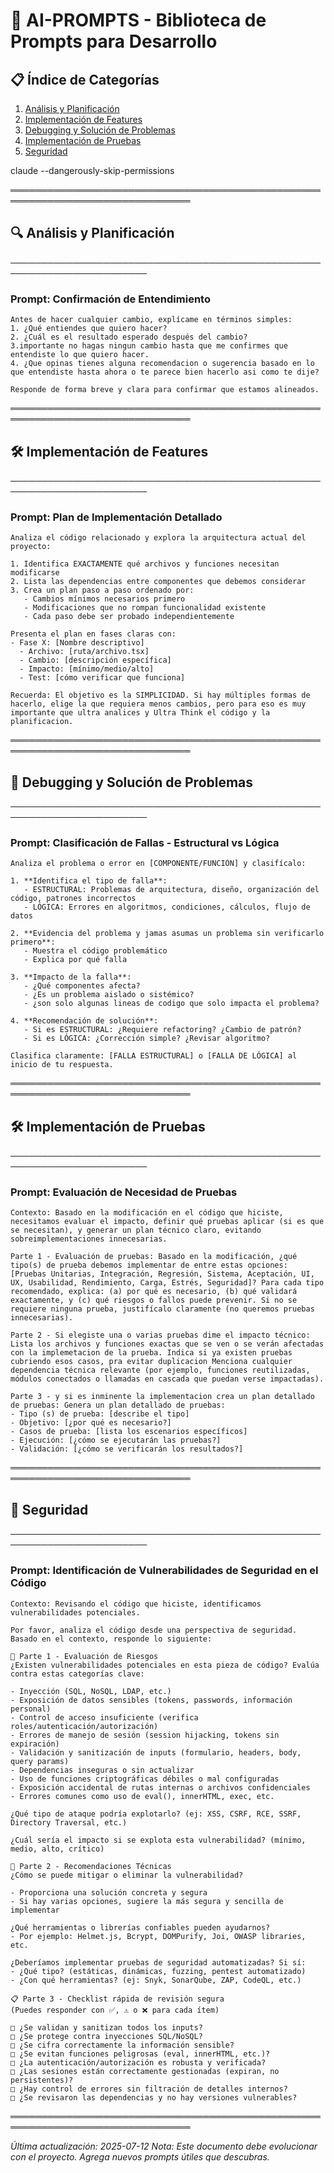 # 🤖 AI-PROMPTS - Biblioteca de Prompts para Desarrollo

## 📋 Índice de Categorías
1. [Análisis y Planificación](#análisis-y-planificación)
2. [Implementación de Features](#implementación-de-features)
3. [Debugging y Solución de Problemas](#debugging-y-solución-de-problemas)
4. [Implementación de Pruebas](#implementación-de-pruebas)
5. [Seguridad](#seguridad)

claude --dangerously-skip-permissions

═══════════════════════════════════════════════════════════════════════════════

## 🔍 Análisis y Planificación

────────────────────────────────────────────────────────────────────────

### Prompt: Confirmación de Entendimiento
```
Antes de hacer cualquier cambio, explícame en términos simples:
1. ¿Qué entiendes que quiero hacer? 
2. ¿Cuál es el resultado esperado después del cambio?
3.importante no hagas ningun cambio hasta que me confirmes que entendiste lo que quiero hacer.
4. ¿Que opinas tienes alguna recomendacion o sugerencia basado en lo que entendiste hasta ahora o te parece bien hacerlo asi como te dije?

Responde de forma breve y clara para confirmar que estamos alineados.

```
═══════════════════════════════════════════════════════════════════════════════

## 🛠️ Implementación de Features

────────────────────────────────────────────────────────────────────────


### Prompt: Plan de Implementación Detallado
```
Analiza el código relacionado y explora la arquitectura actual del proyecto:

1. Identifica EXACTAMENTE qué archivos y funciones necesitan modificarse
2. Lista las dependencias entre componentes que debemos considerar
3. Crea un plan paso a paso ordenado por:
   - Cambios mínimos necesarios primero
   - Modificaciones que no rompan funcionalidad existente
   - Cada paso debe ser probado independientemente

Presenta el plan en fases claras con:
- Fase X: [Nombre descriptivo]
  - Archivo: [ruta/archivo.tsx]
  - Cambio: [descripción específica]
  - Impacto: [mínimo/medio/alto]
  - Test: [cómo verificar que funciona]

Recuerda: El objetivo es la SIMPLICIDAD. Si hay múltiples formas de hacerlo, elige la que requiera menos cambios, pero para eso es muy importante que ultra analices y Ultra Think el código y la planificacion.
```


═══════════════════════════════════════════════════════════════════════════════


## 🐛 Debugging y Solución de Problemas

────────────────────────────────────────────────────────────────────────


### Prompt: Clasificación de Fallas - Estructural vs Lógica
```
Analiza el problema o error en [COMPONENTE/FUNCIÓN] y clasifícalo:

1. **Identifica el tipo de falla**:
   - ESTRUCTURAL: Problemas de arquitectura, diseño, organización del código, patrones incorrectos
   - LÓGICA: Errores en algoritmos, condiciones, cálculos, flujo de datos

2. **Evidencia del problema y jamas asumas un problema sin verificarlo primero**:
   - Muestra el código problemático
   - Explica por qué falla

3. **Impacto de la falla**:
   - ¿Qué componentes afecta?
   - ¿Es un problema aislado o sistémico?
   - ¿son solo algunas lineas de codigo que solo impacta el problema?

4. **Recomendación de solución**:
   - Si es ESTRUCTURAL: ¿Requiere refactoring? ¿Cambio de patrón?
   - Si es LÓGICA: ¿Corrección simple? ¿Revisar algoritmo?

Clasifica claramente: [FALLA ESTRUCTURAL] o [FALLA DE LÓGICA] al inicio de tu respuesta.
```
═══════════════════════════════════════════════════════════════════════════════

## 🛠️ Implementación de Pruebas

────────────────────────────────────────────────────────────────────────
### Prompt: Evaluación de Necesidad de Pruebas
```
Contexto: Basado en la modificación en el código que hiciste, necesitamos evaluar el impacto, definir qué pruebas aplicar (si es que se necesitan), y generar un plan técnico claro, evitando sobreimplementaciones innecesarias.

Parte 1 - Evaluación de pruebas: Basado en la modificación, ¿qué tipo(s) de prueba debemos implementar de entre estas opciones: [Pruebas Unitarias, Integración, Regresión, Sistema, Aceptación, UI, UX, Usabilidad, Rendimiento, Carga, Estrés, Seguridad]? Para cada tipo recomendado, explica: (a) por qué es necesario, (b) qué validará exactamente, y (c) qué riesgos o fallos puede prevenir. Si no se requiere ninguna prueba, justifícalo claramente (no queremos pruebas innecesarias).

Parte 2 - Si elegiste una o varias pruebas dime el impacto técnico: Lista los archivos y funciones exactas que se ven o se verán afectadas con la implemetacion de la prueba. Indica si ya existen pruebas cubriendo esos casos, pra evitar duplicacion Menciona cualquier dependencia técnica relevante (por ejemplo, funciones reutilizadas, módulos conectados o llamadas en cascada que puedan verse impactadas).

Parte 3 - y si es inminente la implementacion crea un plan detallado de pruebas: Genera un plan detallado de pruebas:
- Tipo (s) de prueba: [describe el tipo]
- Objetivo: [¿por qué es necesario?]
- Casos de prueba: [lista los escenarios específicos]
- Ejecución: [¿cómo se ejecutarán las pruebas?]
- Validación: [¿cómo se verificarán los resultados?]
```

═══════════════════════════════════════════════════════════════════════════════

## 🔐 Seguridad

────────────────────────────────────────────────────────────────────────

### Prompt: Identificación de Vulnerabilidades de Seguridad en el Código
```
Contexto: Revisando el código que hiciste, identificamos vulnerabilidades potenciales.

Por favor, analiza el código desde una perspectiva de seguridad. Basado en el contexto, responde lo siguiente:

🧠 Parte 1 - Evaluación de Riesgos
¿Existen vulnerabilidades potenciales en esta pieza de código? Evalúa contra estas categorías clave:

- Inyección (SQL, NoSQL, LDAP, etc.)
- Exposición de datos sensibles (tokens, passwords, información personal)
- Control de acceso insuficiente (verifica roles/autenticación/autorización)
- Errores de manejo de sesión (session hijacking, tokens sin expiración)
- Validación y sanitización de inputs (formulario, headers, body, query params)
- Dependencias inseguras o sin actualizar
- Uso de funciones criptográficas débiles o mal configuradas
- Exposición accidental de rutas internas o archivos confidenciales
- Errores comunes como uso de eval(), innerHTML, exec, etc.

¿Qué tipo de ataque podría explotarlo? (ej: XSS, CSRF, RCE, SSRF, Directory Traversal, etc.)

¿Cuál sería el impacto si se explota esta vulnerabilidad? (mínimo, medio, alto, crítico)

🔧 Parte 2 - Recomendaciones Técnicas
¿Cómo se puede mitigar o eliminar la vulnerabilidad?

- Proporciona una solución concreta y segura
- Si hay varias opciones, sugiere la más segura y sencilla de implementar

¿Qué herramientas o librerías confiables pueden ayudarnos?
- Por ejemplo: Helmet.js, Bcrypt, DOMPurify, Joi, OWASP libraries, etc.

¿Deberíamos implementar pruebas de seguridad automatizadas? Si sí:
- ¿Qué tipo? (estáticas, dinámicas, fuzzing, pentest automatizado)
- ¿Con qué herramientas? (ej: Snyk, SonarQube, ZAP, CodeQL, etc.)

📋 Parte 3 - Checklist rápida de revisión segura
(Puedes responder con ✅, ⚠️ o ❌ para cada ítem)

□ ¿Se validan y sanitizan todos los inputs?
□ ¿Se protege contra inyecciones SQL/NoSQL?
□ ¿Se cifra correctamente la información sensible?
□ ¿Se evitan funciones peligrosas (eval, innerHTML, etc.)?
□ ¿La autenticación/autorización es robusta y verificada?
□ ¿Las sesiones están correctamente gestionadas (expiran, no persistentes)?
□ ¿Hay control de errores sin filtración de detalles internos?
□ ¿Se revisaron las dependencias y no hay versiones vulnerables?
```

═══════════════════════════════════════════════════════════════════════════════

*Última actualización: 2025-07-12*
*Nota: Este documento debe evolucionar con el proyecto. Agrega nuevos prompts útiles que descubras.*